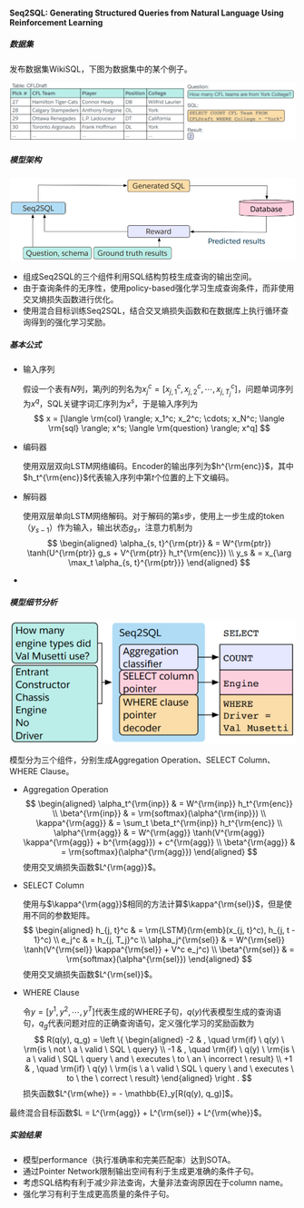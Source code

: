 #### Seq2SQL: Generating Structured Queries from Natural Language Using Reinforcement Learning

##### 数据集

发布数据集WikiSQL，下图为数据集中的某个例子。

![dataset](asset/dataset.png)

##### 模型架构

![model](asset/model.png)

* 组成Seq2SQL的三个组件利用SQL结构剪枝生成查询的输出空间。
* 由于查询条件的无序性，使用policy-based强化学习生成查询条件，而非使用交叉熵损失函数进行优化。
* 使用混合目标训练Seq2SQL，结合交叉熵损失函数和在数据库上执行循环查询得到的强化学习奖励。

##### 基本公式

* 输入序列

  假设一个表有$N$列，第$j$列的列名为$x_j^c = [x_{j, 1}^c, x_{j, 2}^c, \cdots, x_{j, T_j}^c]$，问题单词序列为$x^q$，SQL关键字词汇序列为$x^s$，于是输入序列为
  $$
  x = [\langle \rm{col} \rangle; x_1^c; x_2^c; \cdots; x_N^c; \langle \rm{sql} \rangle; x^s; \langle \rm{question} \rangle; x^q]
  $$

* 编码器

  使用双层双向LSTM网络编码。Encoder的输出序列为$h^{\rm{enc}}$，其中$h_t^{\rm{enc}}$代表输入序列中第$t$个位置的上下文编码。

* 解码器

  使用双层单向LSTM网络解码。对于解码的第$s$步，使用上一步生成的token（$y_{s - 1}$）作为输入，输出状态$g_s$，注意力机制为
  $$
  \begin{aligned}
  \alpha_{s, t}^{\rm{ptr}} & = W^{\rm{ptr}} \tanh(U^{\rm{ptr}} g_s + V^{\rm{ptr}} h_t^{\rm{enc}}) \\
  y_s & = x_{\arg \max_t \alpha_{s, t}^{\rm{ptr}}}
  \end{aligned}
  $$

* 

##### 模型细节分析

![component](asset/component.png)

模型分为三个组件，分别生成Aggregation Operation、SELECT Column、WHERE Clause。

* Aggregation Operation
  $$
  \begin{aligned}
  \alpha_t^{\rm{inp}} & = W^{\rm{inp}} h_t^{\rm{enc}} \\
  \beta^{\rm{inp}} & = \rm{softmax}(\alpha^{\rm{inp}}) \\
  \kappa^{\rm{agg}} & = \sum_t \beta_t^{\rm{inp}} h_t^{\rm{enc}} \\
  \alpha^{\rm{agg}} & = W^{\rm{agg}} \tanh(V^{\rm{agg}} \kappa^{\rm{agg}} + b^{\rm{agg}}) + c^{\rm{agg}} \\
  \beta^{\rm{agg}} & = \rm{softmax}(\alpha^{\rm{agg}})
  \end{aligned}
  $$
  使用交叉熵损失函数$L^{\rm{agg}}$。

* SELECT Column

  使用与$\kappa^{\rm{agg}}$相同的方法计算$\kappa^{\rm{sel}}$，但是使用不同的参数矩阵。
  $$
  \begin{aligned}
  h_{j, t}^c & = \rm{LSTM}(\rm{emb}(x_{j, t}^c), h_{j, t - 1}^c) \\
  e_j^c & = h_{j, T_j}^c \\
  \alpha_j^{\rm{sel}} & = W^{\rm{sel}} \tanh(V^{\rm{sel}} \kappa^{\rm{sel}} + V^c e_j^c) \\
  \beta^{\rm{sel}} & = \rm{softmax}(\alpha^{\rm{sel}})
  \end{aligned}
  $$
  使用交叉熵损失函数$L^{\rm{sel}}$。

* WHERE Clause

  令$y = [y^1, y^2, \cdots, y^T]$代表生成的WHERE子句，$q(y)$代表模型生成的查询语句，$q_g$代表问题对应的正确查询语句，定义强化学习的奖励函数为
  $$
  R(q(y), q_g) = \left \{ \begin{aligned}
  -2 & , \quad \rm{if} \ q(y) \ \rm{is \ not \ a \ valid \ SQL \ query} \\
  -1 & , \quad \rm{if} \ q(y) \ \rm{is \ a \ valid \ SQL \ query \ and \ executes \ to \ an \ incorrect \ result} \\
  +1 & , \quad \rm{if} \ q(y) \ \rm{is \ a \ valid \ SQL \ query \ and \ executes \ to \ the \ correct \ result}
  \end{aligned} \right .
  $$
  损失函数$L^{\rm{whe}} = - \mathbb{E}_y[R(q(y), q_g)]$。

最终混合目标函数$L = L^{\rm{agg}} + L^{\rm{sel}} + L^{\rm{whe}}$。

##### 实验结果

* 模型performance（执行准确率和完美匹配率）达到SOTA。
* 通过Pointer Network限制输出空间有利于生成更准确的条件子句。
* 考虑SQL结构有利于减少非法查询，大量非法查询原因在于column name。
* 强化学习有利于生成更高质量的条件子句。
